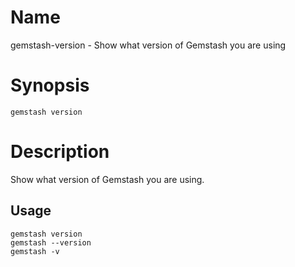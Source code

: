 <!-- Automatically generated by Pandoc -->


# Name

gemstash-version - Show what version of Gemstash you are using

# Synopsis

`gemstash version`

# Description

Show what version of Gemstash you are using.

## Usage

    gemstash version
    gemstash --version
    gemstash -v
